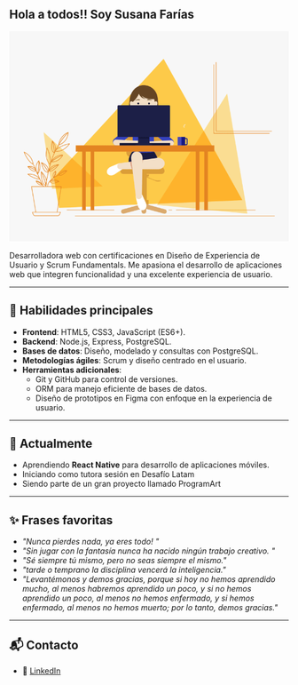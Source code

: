 ##  Hola a todos!! Soy Susana Farías

![Susana codeando n_n](https://github.com/SusanaFa/SusanaFa/blob/main/code.gif)


Desarrolladora web con certificaciones en Diseño de Experiencia de Usuario y Scrum Fundamentals. Me apasiona el desarrollo de aplicaciones web que integren funcionalidad y una excelente experiencia de usuario.

---

## 🚀 **Habilidades principales**
- **Frontend**: HTML5, CSS3, JavaScript (ES6+).
- **Backend**: Node.js, Express, PostgreSQL.
- **Bases de datos**: Diseño, modelado y consultas con PostgreSQL.
- **Metodologías ágiles**: Scrum y diseño centrado en el usuario.
- **Herramientas adicionales**:
  - Git y GitHub para control de versiones.
  - ORM para manejo eficiente de bases de datos.
  - Diseño de prototipos en Figma con enfoque en la experiencia de usuario.

---

## 🌱 **Actualmente**
- Aprendiendo **React Native** para desarrollo de aplicaciones móviles.
- Iniciando como tutora sesión en Desafío Latam
- Siendo parte de un gran proyecto llamado ProgramArt
---

## ✨ **Frases favoritas**
- *"Nunca pierdes nada, ya eres todo! "*
- *"Sin jugar con la fantasía nunca ha nacido ningún trabajo creativo. "*
- *"Sé siempre tú mismo, pero no seas siempre el mismo."*
- *"tarde o temprano la disciplina vencerá la inteligencia."*
- *"Levantémonos y demos gracias, porque si hoy no hemos aprendido mucho, al menos habremos aprendido un poco, y si no hemos aprendido un poco, al menos no hemos enfermado, y si hemos enfermado, al menos no hemos muerto; por lo tanto, demos gracias."*

---

## 📬 **Contacto**
- 💼 [LinkedIn](https://www.linkedin.com/in/fullstackjavascript-farias-susana/)
